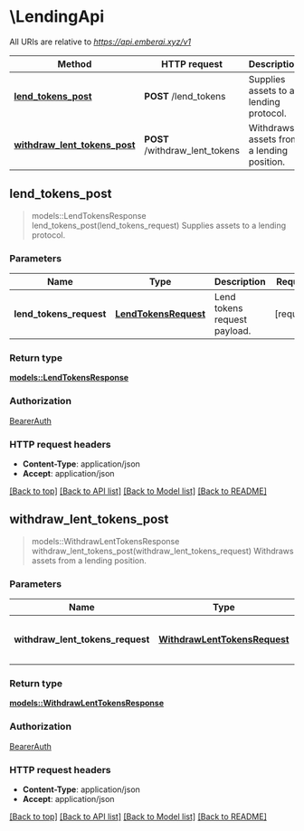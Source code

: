 # \LendingApi

All URIs are relative to *https://api.emberai.xyz/v1*

Method | HTTP request | Description
------------- | ------------- | -------------
[**lend_tokens_post**](LendingApi.md#lend_tokens_post) | **POST** /lend_tokens | Supplies assets to a lending protocol.
[**withdraw_lent_tokens_post**](LendingApi.md#withdraw_lent_tokens_post) | **POST** /withdraw_lent_tokens | Withdraws assets from a lending position.



## lend_tokens_post

> models::LendTokensResponse lend_tokens_post(lend_tokens_request)
Supplies assets to a lending protocol.

### Parameters


Name | Type | Description  | Required | Notes
------------- | ------------- | ------------- | ------------- | -------------
**lend_tokens_request** | [**LendTokensRequest**](LendTokensRequest.md) | Lend tokens request payload. | [required] |

### Return type

[**models::LendTokensResponse**](LendTokensResponse.md)

### Authorization

[BearerAuth](../README.md#BearerAuth)

### HTTP request headers

- **Content-Type**: application/json
- **Accept**: application/json

[[Back to top]](#) [[Back to API list]](../README.md#documentation-for-api-endpoints) [[Back to Model list]](../README.md#documentation-for-models) [[Back to README]](../README.md)


## withdraw_lent_tokens_post

> models::WithdrawLentTokensResponse withdraw_lent_tokens_post(withdraw_lent_tokens_request)
Withdraws assets from a lending position.

### Parameters


Name | Type | Description  | Required | Notes
------------- | ------------- | ------------- | ------------- | -------------
**withdraw_lent_tokens_request** | [**WithdrawLentTokensRequest**](WithdrawLentTokensRequest.md) | Withdraw lent tokens request payload. | [required] |

### Return type

[**models::WithdrawLentTokensResponse**](WithdrawLentTokensResponse.md)

### Authorization

[BearerAuth](../README.md#BearerAuth)

### HTTP request headers

- **Content-Type**: application/json
- **Accept**: application/json

[[Back to top]](#) [[Back to API list]](../README.md#documentation-for-api-endpoints) [[Back to Model list]](../README.md#documentation-for-models) [[Back to README]](../README.md)

